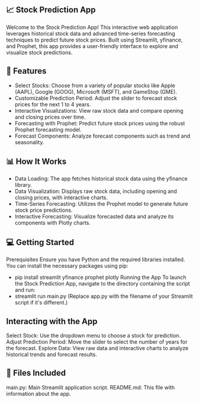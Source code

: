 ## 📈 Stock Prediction App
Welcome to the Stock Prediction App! This interactive web application leverages historical stock data and advanced time-series forecasting techniques to predict future stock prices. Built using Streamlit, yfinance, and Prophet, this app provides a user-friendly interface to explore and visualize stock predictions.

## 🚀 Features
- Select Stocks: Choose from a variety of popular stocks like Apple (AAPL), Google (GOOG), Microsoft (MSFT), and GameStop (GME).
- Customizable Prediction Period: Adjust the slider to forecast stock prices for the next 1 to 4 years.
- Interactive Visualizations: View raw stock data and compare opening and closing prices over time.
- Forecasting with Prophet: Predict future stock prices using the robust Prophet forecasting model.
- Forecast Components: Analyze forecast components such as trend and seasonality.

## 📊 How It Works
- Data Loading: The app fetches historical stock data using the yfinance library.
- Data Visualization: Displays raw stock data, including opening and closing prices, with interactive charts.
- Time-Series Forecasting: Utilizes the Prophet model to generate future stock price predictions.
- Interactive Forecasting: Visualize forecasted data and analyze its components with Plotly charts.

## 💻 Getting Started
Prerequisites
Ensure you have Python and the required libraries installed. You can install the necessary packages using pip:
 - pip install streamlit yfinance prophet plotly
Running the App
To launch the Stock Prediction App, navigate to the directory containing the script and run:
 - streamlit run main.py
(Replace app.py with the filename of your Streamlit script if it's different.)

## Interacting with the App
Select Stock: Use the dropdown menu to choose a stock for prediction.
Adjust Prediction Period: Move the slider to select the number of years for the forecast.
Explore Data: View raw data and interactive charts to analyze historical trends and forecast results.

## 📁 Files Included
main.py: Main Streamlit application script.
README.md: This file with information about the app.
